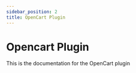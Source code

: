 ```yaml
---
sidebar_position: 2
title: OpenCart Plugin
---
```


# Opencart Plugin

This is the documentation for the OpenCart plugin
